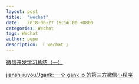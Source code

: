 ```yaml
---
layout: post
title:  "wechat"
date:   2018-06-27 19:56:00 +0800
categories: Wechat
tags: Wechat
author: pepe
description: 『 wechat 』
---
```


[微信开发学习总结（一）](https://www.cnblogs.com/xdp-gacl/p/5149171.html)

[jianshijiuyou/Jgank: 一个 gank.io 的第三方微信小程序](https://github.com/jianshijiuyou/Jgank)
















